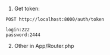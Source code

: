 1) Get token:
```
POST http://localhost:8000/auth/token

login:222
password:2444
```

2) Other in App/Router.php